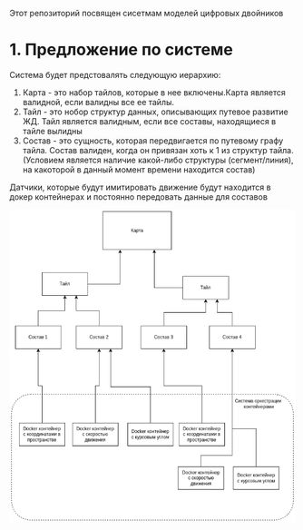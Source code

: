 Этот репозиторий посвящен сисетмам моделей цифровых двойников


# 1. Предложение по системе

Система будет предстовалять следующую иерархию:
1. Карта - это набор тайлов, которые в нее включены.Карта является валидной, если валидны все ее тайлы.
2. Тайл - это нобор структур данных, описывающих путевое развитие ЖД. Тайл является валидным, если все составы, находящиеся в тайле вылидны
3. Состав - это сущность, которая передвигается по путевому графу тайла. Состав валиден, когда он привязан хоть к 1 из структур тайла. (Условием является наличие какой-либо структуры (сегмент/линия), на какоторой в данный момент времени находится состав)

Датчики, которые будут имитировать движение будут находится в докер контейнерах и постоянно передовать данные для составов

![model_arch.png](images/model_arch.png)[]()
